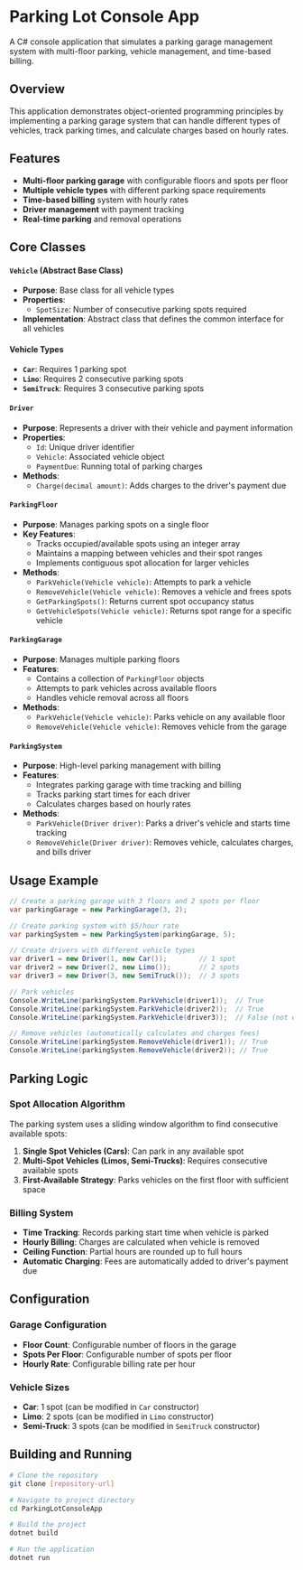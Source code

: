 # Parking Lot Console App

A C# console application that simulates a parking garage management system with multi-floor parking, vehicle management, and time-based billing.

## Overview

This application demonstrates object-oriented programming principles by implementing a parking garage system that can handle different types of vehicles, track parking times, and calculate charges based on hourly rates.

## Features

- **Multi-floor parking garage** with configurable floors and spots per floor
- **Multiple vehicle types** with different parking space requirements
- **Time-based billing** system with hourly rates
- **Driver management** with payment tracking
- **Real-time parking** and removal operations

## Core Classes

#### `Vehicle` (Abstract Base Class)
- **Purpose**: Base class for all vehicle types
- **Properties**: 
  - `SpotSize`: Number of consecutive parking spots required
- **Implementation**: Abstract class that defines the common interface for all vehicles

#### Vehicle Types
- **`Car`**: Requires 1 parking spot
- **`Limo`**: Requires 2 consecutive parking spots  
- **`SemiTruck`**: Requires 3 consecutive parking spots

#### `Driver`
- **Purpose**: Represents a driver with their vehicle and payment information
- **Properties**:
  - `Id`: Unique driver identifier
  - `Vehicle`: Associated vehicle object
  - `PaymentDue`: Running total of parking charges
- **Methods**:
  - `Charge(decimal amount)`: Adds charges to the driver's payment due

#### `ParkingFloor`
- **Purpose**: Manages parking spots on a single floor
- **Key Features**:
  - Tracks occupied/available spots using an integer array
  - Maintains a mapping between vehicles and their spot ranges
  - Implements contiguous spot allocation for larger vehicles
- **Methods**:
  - `ParkVehicle(Vehicle vehicle)`: Attempts to park a vehicle
  - `RemoveVehicle(Vehicle vehicle)`: Removes a vehicle and frees spots
  - `GetParkingSpots()`: Returns current spot occupancy status
  - `GetVehicleSpots(Vehicle vehicle)`: Returns spot range for a specific vehicle

#### `ParkingGarage`
- **Purpose**: Manages multiple parking floors
- **Features**:
  - Contains a collection of `ParkingFloor` objects
  - Attempts to park vehicles across available floors
  - Handles vehicle removal across all floors
- **Methods**:
  - `ParkVehicle(Vehicle vehicle)`: Parks vehicle on any available floor
  - `RemoveVehicle(Vehicle vehicle)`: Removes vehicle from the garage

#### `ParkingSystem`
- **Purpose**: High-level parking management with billing
- **Features**:
  - Integrates parking garage with time tracking and billing
  - Tracks parking start times for each driver
  - Calculates charges based on hourly rates
- **Methods**:
  - `ParkVehicle(Driver driver)`: Parks a driver's vehicle and starts time tracking
  - `RemoveVehicle(Driver driver)`: Removes vehicle, calculates charges, and bills driver

## Usage Example

```csharp
// Create a parking garage with 3 floors and 2 spots per floor
var parkingGarage = new ParkingGarage(3, 2);

// Create parking system with $5/hour rate
var parkingSystem = new ParkingSystem(parkingGarage, 5);

// Create drivers with different vehicle types
var driver1 = new Driver(1, new Car());        // 1 spot
var driver2 = new Driver(2, new Limo());       // 2 spots
var driver3 = new Driver(3, new SemiTruck());  // 3 spots

// Park vehicles
Console.WriteLine(parkingSystem.ParkVehicle(driver1));  // True
Console.WriteLine(parkingSystem.ParkVehicle(driver2));  // True  
Console.WriteLine(parkingSystem.ParkVehicle(driver3));  // False (not enough space)

// Remove vehicles (automatically calculates and charges fees)
Console.WriteLine(parkingSystem.RemoveVehicle(driver1)); // True
Console.WriteLine(parkingSystem.RemoveVehicle(driver2)); // True
```

## Parking Logic

### Spot Allocation Algorithm
The parking system uses a sliding window algorithm to find consecutive available spots:

1. **Single Spot Vehicles (Cars)**: Can park in any available spot
2. **Multi-Spot Vehicles (Limos, Semi-Trucks)**: Requires consecutive available spots
3. **First-Available Strategy**: Parks vehicles on the first floor with sufficient space

### Billing System
- **Time Tracking**: Records parking start time when vehicle is parked
- **Hourly Billing**: Charges are calculated when vehicle is removed
- **Ceiling Function**: Partial hours are rounded up to full hours
- **Automatic Charging**: Fees are automatically added to driver's payment due

## Configuration

### Garage Configuration
- **Floor Count**: Configurable number of floors in the garage
- **Spots Per Floor**: Configurable number of spots per floor
- **Hourly Rate**: Configurable billing rate per hour

### Vehicle Sizes
- **Car**: 1 spot (can be modified in `Car` constructor)
- **Limo**: 2 spots (can be modified in `Limo` constructor)
- **Semi-Truck**: 3 spots (can be modified in `SemiTruck` constructor)

## Building and Running

```bash
# Clone the repository
git clone [repository-url]

# Navigate to project directory
cd ParkingLotConsoleApp

# Build the project
dotnet build

# Run the application
dotnet run
```
